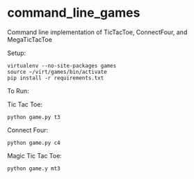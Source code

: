 command_line_games
==================

Command line implementation of TicTacToe, ConnectFour, and MegaTicTacToe

Setup:

```
virtualenv --no-site-packages games
source ~/virt/games/bin/activate
pip install -r requirements.txt
```

To Run:

Tic Tac Toe:
```
python game.py t3
```

Connect Four:
```
python game.py c4
```

Magic Tic Tac Toe:
```
python game.y mt3
```
